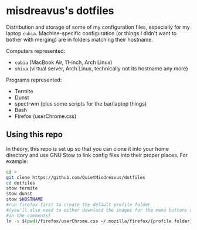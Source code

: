 # misdreavus's dotfiles

Distribution and storage of some of my configuration files, especially for my laptop `cubia`.
Machine-specific configuration (or things I didn't want to bother with merging) are in folders
matching their hostname.

Computers represented:

* `cubia` (MacBook Air, 11-inch, Arch Linux)
* `shiva` (virtual server, Arch Linux, technically not its hostname any more)

Programs represented:

* Termite
* Dunst
* spectrwm (plus some scripts for the bar/laptop things)
* Bash
* Firefox (userChrome.css)

## Using this repo

In theory, this repo is set up so that you can clone it into your home directory and use GNU Stow to
link config files into their proper places. For example:

```sh
cd ~
git clone https://github.com/QuietMisdreavus/dotfiles
cd dotfiles
stow termite
stow dunst
stow $HOSTNAME
#run firefox first to create the default profile folder
#(you'll also need to either download the images for the menu buttons or change the URLs to the ones
#in the comments)
ln -s $(pwd)/firefox/userChrome.css ~/.mozilla/firefox/{profile folder}/chrome/
```
